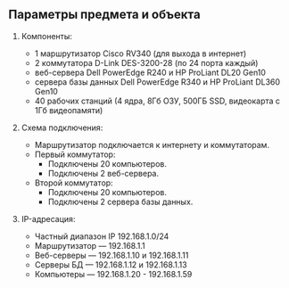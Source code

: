 ## Параметры предмета и объекта
1. Компоненты:
   - 1 маршрутизатор Cisco RV340 (для выхода в интернет)
   - 2 коммутатора D-Link DES-3200-28 (по 24 порта каждый)
   - веб-сервера Dell PowerEdge R240 и HP ProLiant DL20 Gen10
   - сервера базы данных Dell PowerEdge R340 и HP ProLiant DL360 Gen10
   - 40 рабочих станций (4 ядра, 8Гб ОЗУ, 500ГБ SSD, видеокарта с 1Гб видеопамяти)

2. Схема подключения:
   - Маршрутизатор подключается к интернету и коммутаторам.
   - Первый коммутатор:
     - Подключены 20 компьютеров.
     - Подключены 2 веб-сервера.
   - Второй коммутатор:
     - Подключены 20 компьютеров.
     - Подключены 2 сервера базы данных.

3. IP-адресация:
   - Частный диапазон IP 192.168.1.0/24
   - Маршрутизатор — 192.168.1.1
   - Веб-серверы — 192.168.1.10 и 192.168.1.11
   - Серверы БД — 192.168.1.12 и 192.168.1.13
   - Компьютеры — 192.168.1.20 - 192.168.1.59

